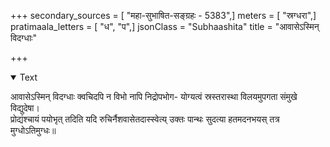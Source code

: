 +++
secondary_sources = [ "महा-सुभाषित-सङ्ग्रहः - 5383",]
meters = [ "स्रग्धरा",]
pratimaala_letters = [ "ध", "प",]
jsonClass = "Subhaashita"
title = "आवासेऽस्मिन् विदग्धाः"

+++

<details open><summary>Text</summary>

आवासेऽस्मिन् विदग्धाः क्वचिदपि न विभो नापि निद्रोपभोग- योग्यत्वं स्रस्तरास्था विलयमुपगता संमुखे विद्युदेषा।  
प्रोद्यंश्चायं पयोभृत् तदिति यदि रुचिर्नैशवासेतदास्स्वेत्य् उक्तः पान्थः सुदत्या हतमदनभयस् तत्र मुग्धोऽतिमुग्धः॥
</details>

